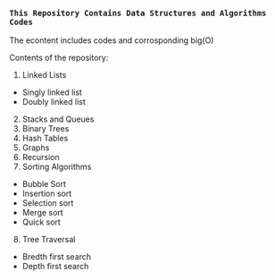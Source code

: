 ### `This Repository Contains Data Structures and Algorithms Codes`

The econtent includes codes and corrosponding big(O)

Contents of the repository:

1. Linked Lists
* Singly linked list
* Doubly linked list
2. Stacks and Queues
3. Binary Trees
4. Hash Tables
5. Graphs
6. Recursion
7. Sorting Algorithms
* Bubble Sort
* Insertion sort
* Selection sort
* Merge sort
* Quick sort
8. Tree Traversal
* Bredth first search
* Depth first search